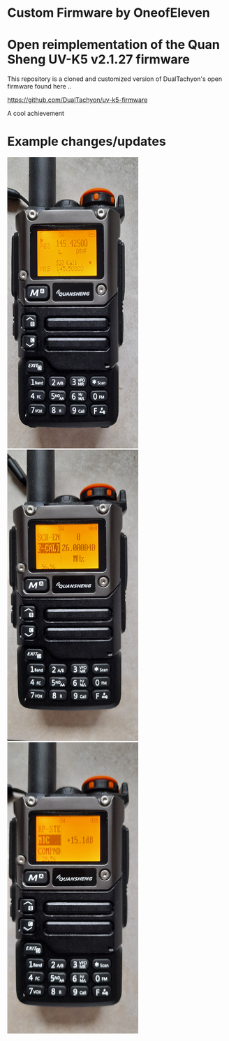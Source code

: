 # Custom Firmware by OneofEleven
# Open reimplementation of the Quan Sheng UV-K5 v2.1.27 firmware

This repository is a cloned and customized version of DualTachyon's open firmware found here ..

https://github.com/DualTachyon/uv-k5-firmware

A cool achievement

# Example changes/updates

<p float="left">
  <img src="image1.png" width="300" />
  <img src="image2.png" width="300" />
  <img src="image3.png" width="300" />
</p>
